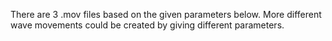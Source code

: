 There are 3 .mov files based on the given parameters below.
More different wave movements could be created by giving different parameters.
